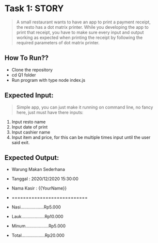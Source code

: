 # **Task 1: STORY**

> A small restaurant wants to have an app to print a payment receipt, the resto has a dot matrix printer. While you developing the app to print that receipt, you have to make sure every input and output working as expected when printing the receipt by following the required parameters of dot matrix printer.

## **How To Run??**
* Clone the repository
* cd Q1 folder
* Run program with type node index.js
  
## **Expected Input:**
>Simple app, you can just make it running on command line, no fancy here, just must have there inputs:
1. Input resto name
2. Input date of print
3. Input cashier name
4. Input item and price, for this can be multiple times input until the user said exit.


## **Expected Output:**
- Warung Makan Sederhana
- Tanggal :	2020/12/2020 15:30:00
- Nama Kasir : 	    {{YourName}}
- ===========================
- Nasi...................Rp5.000
- Lauk...................Rp10.000
- Minum...................Rp5.000

- Total...................Rp20.000
